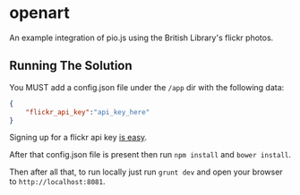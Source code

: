 openart
=======

An example integration of pio.js using the British Library's flickr photos.

## Running The Solution

You MUST add a config.json file under the `/app` dir with the following data:

````json
{
    "flickr_api_key":"api_key_here"
}
````

Signing up for a flickr api key [is easy](http://www.flickr.com/services/apps/create/apply).

After that config.json file is present then run `npm install` and `bower install`.

Then after all that, to run locally just run `grunt dev` and open your browser to `http://localhost:8081`.

